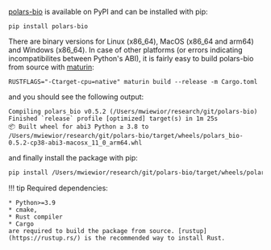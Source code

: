 [polars-bio](https://pypi.org/project/polars-bio/) is available on PyPI and can be installed with pip:
```shell
pip install polars-bio
```
There are binary versions for Linux (x86_64), MacOS (x86_64 and arm64) and Windows (x86_64).
In case of other platforms (or errors indicating incompatibilites between Python's ABI), it is fairly easy to build polars-bio from source with [maturin](https://github.com/PyO3/maturin):
```shell
RUSTFLAGS="-Ctarget-cpu=native" maturin build --release -m Cargo.toml
```
and you should see the following output:
```shell
Compiling polars_bio v0.5.2 (/Users/mwiewior/research/git/polars-bio)
Finished `release` profile [optimized] target(s) in 1m 25s
📦 Built wheel for abi3 Python ≥ 3.8 to /Users/mwiewior/research/git/polars-bio/target/wheels/polars_bio-0.5.2-cp38-abi3-macosx_11_0_arm64.whl
```
and finally install the package with pip:
```bash
pip install /Users/mwiewior/research/git/polars-bio/target/wheels/polars_bio-0.2.11-cp38-abi3-macosx_11_0_arm64.whl
```
!!! tip
    Required dependencies:

    * Python>=3.9
    * cmake,
    * Rust compiler
    * Cargo
    are required to build the package from source. [rustup](https://rustup.rs/) is the recommended way to install Rust.